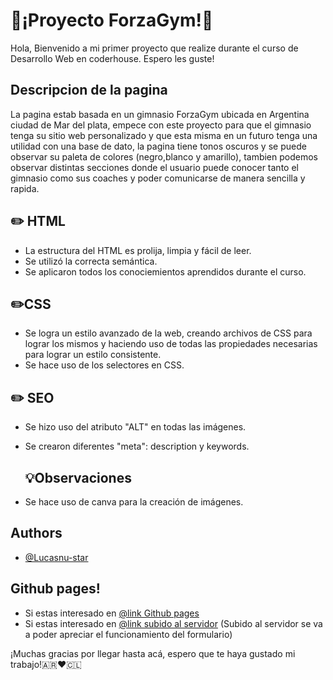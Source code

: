 # :small_blue_diamond:¡Proyecto ForzaGym!:small_blue_diamond:

Hola, Bienvenido a mi primer proyecto que realize durante el curso de Desarrollo Web en coderhouse. Espero les guste!


## Descripcion de la pagina
La pagina estab basada en un gimnasio ForzaGym ubicada en Argentina ciudad de Mar del plata, empece con este proyecto para que el gimnasio tenga su sitio web personalizado y que esta misma en un futuro tenga una utilidad con una base de dato, la pagina tiene tonos oscuros y se puede observar su paleta de colores (negro,blanco y amarillo), tambien podemos observar distintas secciones donde el usuario puede conocer tanto el gimnasio como sus coaches y poder comunicarse de manera sencilla y rapida.



## :pencil2: HTML

 - La estructura del HTML es prolija, limpia y fácil de leer.
 - Se utilizó la correcta semántica.
 - Se aplicaron todos los conociemientos aprendidos durante el curso.
 ## :pencil2:CSS

 - Se logra un estilo avanzado de la web, creando archivos de CSS para lograr los mismos y haciendo uso de todas las propiedades necesarias para lograr un estilo consistente.
 - Se hace uso de los selectores en CSS.
  ## :pencil2: SEO

 - Se hizo uso del atributo "ALT" en todas las imágenes.
 - Se crearon diferentes "meta": description y keywords.
   ## :bulb:Observaciones

 - Se hace uso de canva para la creación de imágenes.
 
 



##  Authors

- [@Lucasnu-star](https://www.github.com/octokatherine)
##  Github pages!

- Si estas interesado en [@link Github pages](https://lucasnu-star.github.io/Forza-Gym-Finalisima/)
- Si estas interesado en [@link subido al servidor](https://forzagymm.000webhostapp.com/) (Subido al servidor se va a poder apreciar el funcionamiento del formulario)

¡Muchas gracias por llegar hasta acá, espero que te haya gustado mi trabajo!:argentina::hearts::chile:

